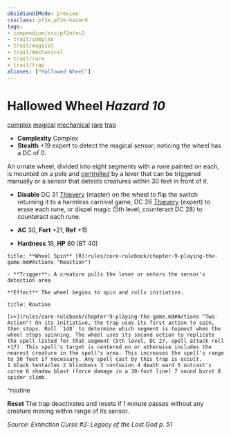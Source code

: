 ```yaml
---
obsidianUIMode: preview
cssclass: pf2e,pf2e-hazard
tags:
- compendium/src/pf2e/ec2
- trait/complex
- trait/magical
- trait/mechanical
- trait/rare
- trait/trap
aliases: ["Hallowed Wheel"]
---
```

# Hallowed Wheel *Hazard 10*  
[complex](complex.md "Complex Hazard Trait")  [magical](magical.md "Magical Item Trait")  [mechanical](mechanical.md "Mechanical Hazard Trait")  [rare](rare.md "Rare Rarity Trait")  [trap](trap.md "Trap Hazard Trait")  

- **Complexity** Complex
- **Stealth** +19 expert to detect the magical sensor; noticing the wheel has a DC of 0.  

An ornate wheel, divided into eight segments with a rune painted on each, is mounted on a pole and [controlled](conditions.md#Controlled) by a lever that can be triggered manually or a sensor that detects creatures within 30 feet in front of it.

- **Disable** DC 31 [Thievery](skills.md#Thievery) (master) on the wheel to flip the switch returning it to a harmless carnival game, DC 26 [Thievery](skills.md#Thievery) (expert) to erase each rune, or dispel magic (5th level; counteract DC 28) to counteract each rune.  

- **AC** 30, **Fort** +21, **Ref** +15
- **Hardness** 16, **HP** 80 (BT 40)

```ad-embed-ability
title: **Wheel Spin** [R](rules/core-rulebook/chapter-9-playing-the-game.md#Actions "Reaction")

- **Trigger**: A creature pulls the lever or enters the sensor's detection area

**Effect** The wheel begins to spin and rolls initiative.
```

```ad-pf2-summary
title: Routine

[>>](rules/core-rulebook/chapter-9-playing-the-game.md#Actions "Two-Action") On its initiative, the trap uses its first action to spin, then stops. Roll `1d8` to determine which segment is topmost when the wheel stops spinning. The wheel uses its second action to replicate the spell listed for that segment (5th level, DC 27, spell attack roll +17). This spell's target is centered on or otherwise includes the nearest creature in the spell's area. This increases the spell's range to 30 feet if necessary. Any spell cast by this trap is occult.
1 black tentacles 2 blindness 3 confusion 4 death ward 5 outcast's curse 6 shadow blast (force damage in a 30-foot line) 7 sound burst 8 spider climb.
```
^routine

**Reset** The trap deactivates and resets if 1 minute passes without any creature moving within range of its sensor.  

*Source: Extinction Curse #2: Legacy of the Lost God p. 51*
